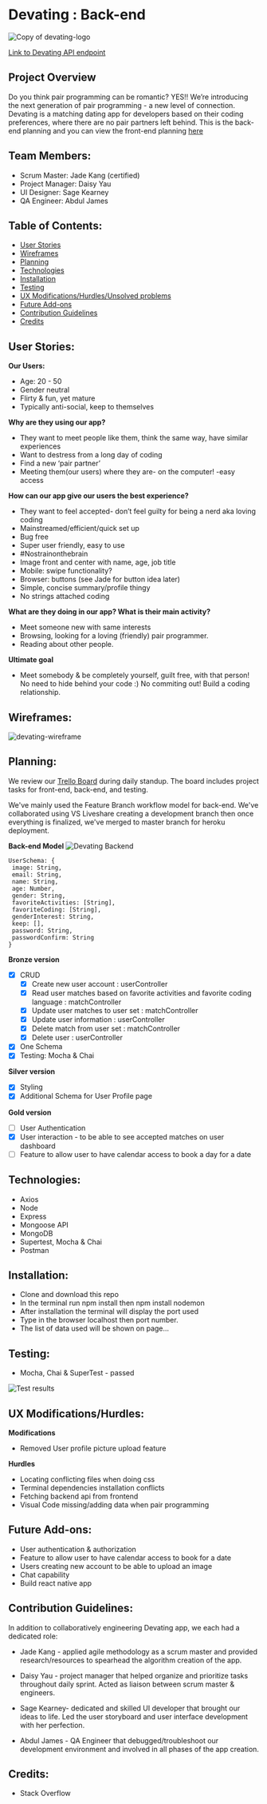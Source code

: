 # Devating : Back-end

![Copy of devating-logo](https://user-images.githubusercontent.com/56938630/75009422-803e8b00-542f-11ea-89fd-63a879dd9177.png)

[Link to Devating API endpoint](https://devating-backend.herokuapp.com/match/)

## Project Overview

Do you think pair programming can be romantic? YES!! We’re introducing the next generation of pair programming - a new level of connection. Devating is a matching dating app for developers based on their coding preferences, where there are no pair partners left behind. This is the back-end planning and you can view the front-end planning [here](https://github.com/jadekang0611/devating-frontend/tree/master)

## Team Members:

- Scrum Master: Jade Kang (certified)
- Project Manager: Daisy Yau
- UI Designer: Sage Kearney
- QA Engineer: Abdul James

## Table of Contents:

- [User Stories](https://github.com/jadekang0611/devating-backend#user-stories)
- [Wireframes](https://github.com/jadekang0611/devating-backend#wireframes)
- [Planning](https://github.com/jadekang0611/devating-backend#planning)
- [Technologies](https://github.com/jadekang0611/devating-backend#technologies)
- [Installation](https://github.com/jadekang0611/devating-backend#installation)
- [Testing](https://github.com/jadekang0611/devating-backend#testing)
- [UX Modifications/Hurdles/Unsolved problems](https://github.com/jadekang0611/devating-backend#ux-modificationshurdlesunsolved-problems)
- [Future Add-ons](https://github.com/jadekang0611/devating-backend#future-add-ons)
- [Contribution Guidelines](https://github.com/jadekang0611/devating-backend#contribution-guidelines)
- [Credits](https://github.com/jadekang0611/devating-backend#credits)

## User Stories:

**Our Users:**

- Age: 20 - 50
- Gender neutral
- Flirty & fun, yet mature
- Typically anti-social, keep to themselves

**Why are they using our app?**

- They want to meet people like them, think the same way, have similar experiences
- Want to destress from a long day of coding
- Find a new ‘pair partner’
- Meeting them(our users) where they are- on the computer! -easy access

**How can our app give our users the best experience?**

- They want to feel accepted- don’t feel guilty for being a nerd aka loving coding
- Mainstreamed/efficient/quick set up
- Bug free
- Super user friendly, easy to use
- #Nostrainonthebrain
- Image front and center with name, age, job title
- Mobile: swipe functionality?
- Browser: buttons (see Jade for button idea later)
- Simple, concise summary/profile thingy
- No strings attached coding

**What are they doing in our app? What is their main activity?**

- Meet someone new with same interests
- Browsing, looking for a loving (friendly) pair programmer.
- Reading about other people.

**Ultimate goal**

- Meet somebody & be completely yourself, guilt free, with that person! No need to hide behind your code :) No commiting out! Build a coding relationship.

## Wireframes:

![devating-wireframe](https://user-images.githubusercontent.com/58707118/74559862-53700c80-4f33-11ea-9172-fe1e3ccd1c62.png)

## Planning:

We review our [Trello Board](https://trello.com/b/K0hAl5co/devating) during daily standup. The board includes project tasks for front-end, back-end, and testing.

We've mainly used the Feature Branch workflow model for back-end. We've collaborated using VS Liveshare creating a development branch then once everything is finalized, we've merged to master branch for heroku deployment.

**Back-end Model**
![Devating Backend](https://user-images.githubusercontent.com/58707118/74598527-13974b00-5041-11ea-8277-b2bfc6f1ed5c.jpg)

```
UserSchema: {
 image: String,
 email: String,
 name: String,
 age: Number,
 gender: String,
 favoriteActivities: [String],
 favoriteCoding: [String],
 genderInterest: String,
 keep: [],
 password: String,
 passwordConfirm: String
}
```

**Bronze version**

- [x] CRUD
  - [x] Create new user account : userController
  - [x] Read user matches based on favorite activities and favorite coding language : matchController
  - [x] Update user matches to user set : matchController
  - [x] Update user information : userController
  - [x] Delete match from user set : matchController
  - [x] Delete user : userController
- [x] One Schema
- [x] Testing: Mocha & Chai

**Silver version**

- [x] Styling
- [x] Additional Schema for User Profile page

**Gold version**

- [ ] User Authentication
- [x] User interaction - to be able to see accepted matches on user dashboard
- [ ] Feature to allow user to have calendar access to book a day for a date

## Technologies:

- Axios
- Node
- Express
- Mongoose API
- MongoDB
- Supertest, Mocha & Chai
- Postman

## Installation:

- Clone and download this repo
- In the terminal run npm install then npm install nodemon
- After installation the terminal will display the port used
- Type in the browser localhost then port number.
- The list of data used will be shown on page...

## Testing:

- Mocha, Chai & SuperTest - passed

![Test results](https://user-images.githubusercontent.com/58707118/74971574-5022c800-53ee-11ea-91cd-e2e18e393cb2.png)

## UX Modifications/Hurdles:

**Modifications**

- Removed User profile picture upload feature

**Hurdles**

- Locating conflicting files when doing css
- Terminal dependencies installation conflicts
- Fetching backend api from frontend
- Visual Code missing/adding data when pair programming

## Future Add-ons:

- User authentication & authorization
- Feature to allow user to have calendar access to book for a date
- Users creating new account to be able to upload an image
- Chat capability
- Build react native app

## Contribution Guidelines:

In addition to collaboratively engineering Devating app, we each had a dedicated role:

- Jade Kang - applied agile methodology as a scrum master and provided research/resources to spearhead the algorithm creation of the app.

- Daisy Yau - project manager that helped organize and prioritize tasks throughout daily sprint. Acted as liaison between scrum master & engineers.

- Sage Kearney- dedicated and skilled UI developer that brought our ideas to life. Led the user storyboard and user interface development with her perfection.

- Abdul James - QA Engineer that debugged/troubleshoot our development environment and involved in all phases of the app creation.

## Credits:

- Stack Overflow
